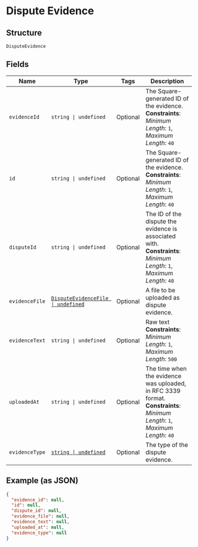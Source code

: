 
# Dispute Evidence

## Structure

`DisputeEvidence`

## Fields

| Name | Type | Tags | Description |
|  --- | --- | --- | --- |
| `evidenceId` | `string \| undefined` | Optional | The Square-generated ID of the evidence.<br>**Constraints**: *Minimum Length*: `1`, *Maximum Length*: `40` |
| `id` | `string \| undefined` | Optional | The Square-generated ID of the evidence.<br>**Constraints**: *Minimum Length*: `1`, *Maximum Length*: `40` |
| `disputeId` | `string \| undefined` | Optional | The ID of the dispute the evidence is associated with.<br>**Constraints**: *Minimum Length*: `1`, *Maximum Length*: `40` |
| `evidenceFile` | [`DisputeEvidenceFile \| undefined`](../../doc/models/dispute-evidence-file.md) | Optional | A file to be uploaded as dispute evidence. |
| `evidenceText` | `string \| undefined` | Optional | Raw text<br>**Constraints**: *Minimum Length*: `1`, *Maximum Length*: `500` |
| `uploadedAt` | `string \| undefined` | Optional | The time when the evidence was uploaded, in RFC 3339 format.<br>**Constraints**: *Minimum Length*: `1`, *Maximum Length*: `40` |
| `evidenceType` | [`string \| undefined`](../../doc/models/dispute-evidence-type.md) | Optional | The type of the dispute evidence. |

## Example (as JSON)

```json
{
  "evidence_id": null,
  "id": null,
  "dispute_id": null,
  "evidence_file": null,
  "evidence_text": null,
  "uploaded_at": null,
  "evidence_type": null
}
```

